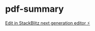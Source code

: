 # pdf-summary

[Edit in StackBlitz next generation editor ⚡️](https://stackblitz.com/~/github.com/ShiruvatiNarasimha/pdf-summary)